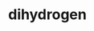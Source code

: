 ---
title: "dihydrogen"
layout: cache
categories: [package, develop]
meta: {"versions": ["0.2.1", "develop"], "compilers": ["gcc@=7.5.0", "oneapi@=2023.1.0", "oneapi@=2023.2.0"], "oss": ["ubuntu18.04", "ubuntu20.04"], "platforms": ["linux"], "targets": ["x86_64", "x86_64_v3"], "stacks": ["e4s-oneapi", "radiuss", "root"], "num_specs": 88, "num_specs_by_stack": {"root": 88, "radiuss": 4, "e4s-oneapi": 15}}
spec_details: [{"hash": "zui23nblkvaa7dwahqabf6kx62mr72ue", "compiler": "gcc@=7.5.0", "versions": ["0.2.1"], "os": "ubuntu18.04", "platform": "linux", "target": "x86_64", "variants": ["+al", "blas=openblas", "build_type=RelWithDebInfo", "~cuda", "~developer", "~distconv", "~half", "~int64_blas", "~ipo", "~nvshmem", "+openmp", "+openmp_blas", "~rocm", "+shared"], "stacks": ["root"], "size": "-", "tarball": "https://binaries.spack.io/develop/build_cache/linux-ubuntu18.04-x86_64/gcc-7.5.0/dihydrogen-0.2.1/linux-ubuntu18.04-x86_64-gcc-7.5.0-dihydrogen-0.2.1-zui23nblkvaa7dwahqabf6kx62mr72ue.spack"}, {"hash": "4f2c7moo26n7okgqnrx34jrreu7a6vih", "compiler": "gcc@=7.5.0", "versions": ["0.2.1"], "os": "ubuntu18.04", "platform": "linux", "target": "x86_64", "variants": ["+al", "blas=openblas", "build_type=RelWithDebInfo", "~cuda", "~developer", "~distconv", "~half", "~int64_blas", "~ipo", "~nvshmem", "+openmp", "+openmp_blas", "~rocm", "+shared"], "stacks": ["root"], "size": "-", "tarball": "https://binaries.spack.io/develop/build_cache/linux-ubuntu18.04-x86_64/gcc-7.5.0/dihydrogen-0.2.1/linux-ubuntu18.04-x86_64-gcc-7.5.0-dihydrogen-0.2.1-4f2c7moo26n7okgqnrx34jrreu7a6vih.spack"}, {"hash": "4y4xvlc7nvl2v2juc2vfm75jlce5lllb", "compiler": "gcc@=7.5.0", "versions": ["0.2.1"], "os": "ubuntu18.04", "platform": "linux", "target": "x86_64", "variants": ["+al", "blas=openblas", "build_type=RelWithDebInfo", "~cuda", "~developer", "~distconv", "~half", "~int64_blas", "~ipo", "~nvshmem", "+openmp", "+openmp_blas", "~rocm", "+shared"], "stacks": ["root"], "size": "-", "tarball": "https://binaries.spack.io/develop/build_cache/linux-ubuntu18.04-x86_64/gcc-7.5.0/dihydrogen-0.2.1/linux-ubuntu18.04-x86_64-gcc-7.5.0-dihydrogen-0.2.1-4y4xvlc7nvl2v2juc2vfm75jlce5lllb.spack"}, {"hash": "2rkdj2hzum66lrkyf7r3tcxihkaei3r6", "compiler": "gcc@=7.5.0", "versions": ["0.2.1"], "os": "ubuntu18.04", "platform": "linux", "target": "x86_64", "variants": ["+al", "blas=openblas", "build_type=RelWithDebInfo", "~cuda", "~developer", "~distconv", "~half", "~int64_blas", "~ipo", "~nvshmem", "+openmp", "+openmp_blas", "~rocm", "+shared"], "stacks": ["root"], "size": "-", "tarball": "https://binaries.spack.io/develop/build_cache/linux-ubuntu18.04-x86_64/gcc-7.5.0/dihydrogen-0.2.1/linux-ubuntu18.04-x86_64-gcc-7.5.0-dihydrogen-0.2.1-2rkdj2hzum66lrkyf7r3tcxihkaei3r6.spack"}, {"hash": "4pg3w27cgvcdbapivvb47nlixw77jyl6", "compiler": "gcc@=7.5.0", "versions": ["0.2.1"], "os": "ubuntu18.04", "platform": "linux", "target": "x86_64", "variants": ["+al", "blas=openblas", "build_system=cmake", "build_type=RelWithDebInfo", "~cuda", "~developer", "~distconv", "~half", "~int64_blas", "~ipo", "~nvshmem", "+openmp", "+openmp_blas", "~rocm", "+shared"], "stacks": ["root"], "size": "-", "tarball": "https://binaries.spack.io/develop/build_cache/linux-ubuntu18.04-x86_64/gcc-7.5.0/dihydrogen-0.2.1/linux-ubuntu18.04-x86_64-gcc-7.5.0-dihydrogen-0.2.1-4pg3w27cgvcdbapivvb47nlixw77jyl6.spack"}, {"hash": "e74d66vb2ud5m333venrba3mkqcelqdu", "compiler": "gcc@=7.5.0", "versions": ["0.2.1"], "os": "ubuntu18.04", "platform": "linux", "target": "x86_64", "variants": ["+al", "blas=openblas", "build_type=RelWithDebInfo", "~cuda", "~developer", "~distconv", "~half", "~int64_blas", "~ipo", "~nvshmem", "+openmp", "+openmp_blas", "~rocm", "+shared"], "stacks": ["root"], "size": "-", "tarball": "https://binaries.spack.io/develop/build_cache/linux-ubuntu18.04-x86_64/gcc-7.5.0/dihydrogen-0.2.1/linux-ubuntu18.04-x86_64-gcc-7.5.0-dihydrogen-0.2.1-e74d66vb2ud5m333venrba3mkqcelqdu.spack"}, {"hash": "72gruymunmtk3olk5j4wftb5bxifuq3u", "compiler": "gcc@=7.5.0", "versions": ["0.2.1"], "os": "ubuntu18.04", "platform": "linux", "target": "x86_64", "variants": ["+al", "blas=openblas", "build_system=cmake", "build_type=RelWithDebInfo", "~cuda", "~developer", "~distconv", "~half", "~int64_blas", "~ipo", "~nvshmem", "+openmp", "+openmp_blas", "~rocm", "+shared"], "stacks": ["root"], "size": "-", "tarball": "https://binaries.spack.io/develop/build_cache/linux-ubuntu18.04-x86_64/gcc-7.5.0/dihydrogen-0.2.1/linux-ubuntu18.04-x86_64-gcc-7.5.0-dihydrogen-0.2.1-72gruymunmtk3olk5j4wftb5bxifuq3u.spack"}, {"hash": "237lcecmadvi44qwh45cdju45jnfsgf4", "compiler": "gcc@=7.5.0", "versions": ["0.2.1"], "os": "ubuntu18.04", "platform": "linux", "target": "x86_64", "variants": ["+al", "blas=openblas", "build_type=RelWithDebInfo", "~cuda", "~developer", "~distconv", "~half", "~int64_blas", "~ipo", "~nvshmem", "+openmp", "+openmp_blas", "~rocm", "+shared"], "stacks": ["root"], "size": "-", "tarball": "https://binaries.spack.io/develop/build_cache/linux-ubuntu18.04-x86_64/gcc-7.5.0/dihydrogen-0.2.1/linux-ubuntu18.04-x86_64-gcc-7.5.0-dihydrogen-0.2.1-237lcecmadvi44qwh45cdju45jnfsgf4.spack"}, {"hash": "6bbvyk6g5yxlej5xrog4f5bzoyvfsofw", "compiler": "gcc@=7.5.0", "versions": ["0.2.1"], "os": "ubuntu18.04", "platform": "linux", "target": "x86_64", "variants": ["+al", "blas=openblas", "build_type=RelWithDebInfo", "~cuda", "~developer", "~distconv", "~half", "~int64_blas", "~ipo", "~nvshmem", "+openmp", "+openmp_blas", "~rocm", "+shared"], "stacks": ["root"], "size": "-", "tarball": "https://binaries.spack.io/develop/build_cache/linux-ubuntu18.04-x86_64/gcc-7.5.0/dihydrogen-0.2.1/linux-ubuntu18.04-x86_64-gcc-7.5.0-dihydrogen-0.2.1-6bbvyk6g5yxlej5xrog4f5bzoyvfsofw.spack"}, {"hash": "4jl3idsdcvqrudqputzxdwh5ujpg7vpe", "compiler": "gcc@=7.5.0", "versions": ["0.2.1"], "os": "ubuntu18.04", "platform": "linux", "target": "x86_64", "variants": ["+al", "blas=openblas", "build_type=RelWithDebInfo", "~cuda", "~developer", "~distconv", "~half", "~int64_blas", "~ipo", "~nvshmem", "+openmp", "+openmp_blas", "~rocm", "+shared"], "stacks": ["root"], "size": "-", "tarball": "https://binaries.spack.io/develop/build_cache/linux-ubuntu18.04-x86_64/gcc-7.5.0/dihydrogen-0.2.1/linux-ubuntu18.04-x86_64-gcc-7.5.0-dihydrogen-0.2.1-4jl3idsdcvqrudqputzxdwh5ujpg7vpe.spack"}, {"hash": "3poowl2mdteznmn7nmtn5gcsxyb2hibk", "compiler": "gcc@=7.5.0", "versions": ["0.2.1"], "os": "ubuntu18.04", "platform": "linux", "target": "x86_64", "variants": ["+al", "blas=openblas", "build_type=RelWithDebInfo", "~cuda", "~developer", "~distconv", "~half", "~int64_blas", "~ipo", "~nvshmem", "+openmp", "+openmp_blas", "~rocm", "+shared"], "stacks": ["root"], "size": "-", "tarball": "https://binaries.spack.io/develop/build_cache/linux-ubuntu18.04-x86_64/gcc-7.5.0/dihydrogen-0.2.1/linux-ubuntu18.04-x86_64-gcc-7.5.0-dihydrogen-0.2.1-3poowl2mdteznmn7nmtn5gcsxyb2hibk.spack"}, {"hash": "26wggx4ttn4qlhkgfxod7phz75jpqkmw", "compiler": "gcc@=7.5.0", "versions": ["0.2.1"], "os": "ubuntu18.04", "platform": "linux", "target": "x86_64", "variants": ["+al", "blas=openblas", "build_type=RelWithDebInfo", "~cuda", "~developer", "~distconv", "~half", "~int64_blas", "~ipo", "~nvshmem", "+openmp", "+openmp_blas", "~rocm", "+shared"], "stacks": ["root"], "size": "-", "tarball": "https://binaries.spack.io/develop/build_cache/linux-ubuntu18.04-x86_64/gcc-7.5.0/dihydrogen-0.2.1/linux-ubuntu18.04-x86_64-gcc-7.5.0-dihydrogen-0.2.1-26wggx4ttn4qlhkgfxod7phz75jpqkmw.spack"}, {"hash": "e3tmqcmzitn2vzipfzgl2gu565grebsh", "compiler": "gcc@=7.5.0", "versions": ["0.2.1"], "os": "ubuntu18.04", "platform": "linux", "target": "x86_64", "variants": ["+al", "blas=openblas", "build_type=RelWithDebInfo", "~cuda", "~developer", "~distconv", "~half", "~int64_blas", "~ipo", "~nvshmem", "+openmp", "+openmp_blas", "~rocm", "+shared"], "stacks": ["root"], "size": "-", "tarball": "https://binaries.spack.io/develop/build_cache/linux-ubuntu18.04-x86_64/gcc-7.5.0/dihydrogen-0.2.1/linux-ubuntu18.04-x86_64-gcc-7.5.0-dihydrogen-0.2.1-e3tmqcmzitn2vzipfzgl2gu565grebsh.spack"}, {"hash": "dsbjfmvzolxrwmxa6gikp6ei65girmfo", "compiler": "gcc@=7.5.0", "versions": ["0.2.1"], "os": "ubuntu18.04", "platform": "linux", "target": "x86_64", "variants": ["+al", "blas=openblas", "build_type=RelWithDebInfo", "~cuda", "~developer", "~distconv", "~half", "~int64_blas", "~ipo", "~nvshmem", "+openmp", "+openmp_blas", "~rocm", "+shared"], "stacks": ["root"], "size": "-", "tarball": "https://binaries.spack.io/develop/build_cache/linux-ubuntu18.04-x86_64/gcc-7.5.0/dihydrogen-0.2.1/linux-ubuntu18.04-x86_64-gcc-7.5.0-dihydrogen-0.2.1-dsbjfmvzolxrwmxa6gikp6ei65girmfo.spack"}, {"hash": "732sql6pbsxhpv2iczbmghojtwiot657", "compiler": "gcc@=7.5.0", "versions": ["0.2.1"], "os": "ubuntu18.04", "platform": "linux", "target": "x86_64", "variants": ["+al", "blas=openblas", "build_type=RelWithDebInfo", "~cuda", "~developer", "~distconv", "~half", "~int64_blas", "~ipo", "~nvshmem", "+openmp", "+openmp_blas", "~rocm", "+shared"], "stacks": ["root"], "size": "-", "tarball": "https://binaries.spack.io/develop/build_cache/linux-ubuntu18.04-x86_64/gcc-7.5.0/dihydrogen-0.2.1/linux-ubuntu18.04-x86_64-gcc-7.5.0-dihydrogen-0.2.1-732sql6pbsxhpv2iczbmghojtwiot657.spack"}, {"hash": "yk73i6ajh6mdmahoo3rigowv2n3a5uru", "compiler": "gcc@=7.5.0", "versions": ["0.2.1"], "os": "ubuntu18.04", "platform": "linux", "target": "x86_64", "variants": ["+al", "blas=openblas", "build_type=RelWithDebInfo", "~cuda", "~developer", "~distconv", "~half", "~int64_blas", "~ipo", "~nvshmem", "+openmp", "+openmp_blas", "~rocm", "+shared"], "stacks": ["root"], "size": "-", "tarball": "https://binaries.spack.io/develop/build_cache/linux-ubuntu18.04-x86_64/gcc-7.5.0/dihydrogen-0.2.1/linux-ubuntu18.04-x86_64-gcc-7.5.0-dihydrogen-0.2.1-yk73i6ajh6mdmahoo3rigowv2n3a5uru.spack"}, {"hash": "7tmf3oxswo63uxujrrphlz7jcvf63v2i", "compiler": "gcc@=7.5.0", "versions": ["0.2.1"], "os": "ubuntu18.04", "platform": "linux", "target": "x86_64", "variants": ["+al", "blas=openblas", "build_system=cmake", "build_type=RelWithDebInfo", "~cuda", "~developer", "~distconv", "~half", "~int64_blas", "~ipo", "~nvshmem", "+openmp", "+openmp_blas", "~rocm", "+shared"], "stacks": ["root"], "size": "-", "tarball": "https://binaries.spack.io/develop/build_cache/linux-ubuntu18.04-x86_64/gcc-7.5.0/dihydrogen-0.2.1/linux-ubuntu18.04-x86_64-gcc-7.5.0-dihydrogen-0.2.1-7tmf3oxswo63uxujrrphlz7jcvf63v2i.spack"}, {"hash": "7jn47aoevtnpau22c2aevhmqrer7v3h5", "compiler": "gcc@=7.5.0", "versions": ["0.2.1"], "os": "ubuntu18.04", "platform": "linux", "target": "x86_64", "variants": ["+al", "blas=openblas", "build_type=RelWithDebInfo", "~cuda", "~developer", "~distconv", "~half", "~int64_blas", "~ipo", "~nvshmem", "+openmp", "+openmp_blas", "~rocm", "+shared"], "stacks": ["root"], "size": "-", "tarball": "https://binaries.spack.io/develop/build_cache/linux-ubuntu18.04-x86_64/gcc-7.5.0/dihydrogen-0.2.1/linux-ubuntu18.04-x86_64-gcc-7.5.0-dihydrogen-0.2.1-7jn47aoevtnpau22c2aevhmqrer7v3h5.spack"}, {"hash": "ms4fmk6jgxq5w7gw2hc6l6iykhceerss", "compiler": "gcc@=7.5.0", "versions": ["0.2.1"], "os": "ubuntu18.04", "platform": "linux", "target": "x86_64", "variants": ["+al", "blas=openblas", "build_type=RelWithDebInfo", "~cuda", "~developer", "~distconv", "~half", "~int64_blas", "~ipo", "~nvshmem", "+openmp", "+openmp_blas", "~rocm", "+shared"], "stacks": ["root"], "size": "-", "tarball": "https://binaries.spack.io/develop/build_cache/linux-ubuntu18.04-x86_64/gcc-7.5.0/dihydrogen-0.2.1/linux-ubuntu18.04-x86_64-gcc-7.5.0-dihydrogen-0.2.1-ms4fmk6jgxq5w7gw2hc6l6iykhceerss.spack"}, {"hash": "gzmgbprcbz7mjixosibavkv3suwk5sn5", "compiler": "gcc@=7.5.0", "versions": ["0.2.1"], "os": "ubuntu18.04", "platform": "linux", "target": "x86_64", "variants": ["+al", "blas=openblas", "build_type=RelWithDebInfo", "~cuda", "~developer", "~distconv", "~half", "~int64_blas", "~ipo", "~nvshmem", "+openmp", "+openmp_blas", "~rocm", "+shared"], "stacks": ["root"], "size": "-", "tarball": "https://binaries.spack.io/develop/build_cache/linux-ubuntu18.04-x86_64/gcc-7.5.0/dihydrogen-0.2.1/linux-ubuntu18.04-x86_64-gcc-7.5.0-dihydrogen-0.2.1-gzmgbprcbz7mjixosibavkv3suwk5sn5.spack"}, {"hash": "euwphsu5i464fqsvpmmt3p7e5esoojaf", "compiler": "gcc@=7.5.0", "versions": ["0.2.1"], "os": "ubuntu18.04", "platform": "linux", "target": "x86_64", "variants": ["+al", "blas=openblas", "build_type=RelWithDebInfo", "~cuda", "~developer", "~distconv", "~half", "~int64_blas", "~ipo", "~nvshmem", "+openmp", "+openmp_blas", "~rocm", "+shared"], "stacks": ["root"], "size": "-", "tarball": "https://binaries.spack.io/develop/build_cache/linux-ubuntu18.04-x86_64/gcc-7.5.0/dihydrogen-0.2.1/linux-ubuntu18.04-x86_64-gcc-7.5.0-dihydrogen-0.2.1-euwphsu5i464fqsvpmmt3p7e5esoojaf.spack"}, {"hash": "ormzz3fgsroxjuzjxa7j26ekrcueinnm", "compiler": "gcc@=7.5.0", "versions": ["0.2.1"], "os": "ubuntu18.04", "platform": "linux", "target": "x86_64", "variants": ["+al", "blas=openblas", "build_system=cmake", "build_type=RelWithDebInfo", "~cuda", "~developer", "~distconv", "~half", "~int64_blas", "~ipo", "~nvshmem", "+openmp", "+openmp_blas", "~rocm", "+shared"], "stacks": ["root"], "size": "-", "tarball": "https://binaries.spack.io/develop/build_cache/linux-ubuntu18.04-x86_64/gcc-7.5.0/dihydrogen-0.2.1/linux-ubuntu18.04-x86_64-gcc-7.5.0-dihydrogen-0.2.1-ormzz3fgsroxjuzjxa7j26ekrcueinnm.spack"}, {"hash": "7lhwmsr2ukobcirvsc2anz26if3bfpo3", "compiler": "gcc@=7.5.0", "versions": ["0.2.1"], "os": "ubuntu18.04", "platform": "linux", "target": "x86_64", "variants": ["+al", "blas=openblas", "build_type=RelWithDebInfo", "~cuda", "~developer", "~distconv", "~half", "~int64_blas", "~ipo", "~nvshmem", "+openmp", "+openmp_blas", "~rocm", "+shared"], "stacks": ["root"], "size": "-", "tarball": "https://binaries.spack.io/develop/build_cache/linux-ubuntu18.04-x86_64/gcc-7.5.0/dihydrogen-0.2.1/linux-ubuntu18.04-x86_64-gcc-7.5.0-dihydrogen-0.2.1-7lhwmsr2ukobcirvsc2anz26if3bfpo3.spack"}, {"hash": "qhtqyjw7ozjlmtugc6awzlfse5fyyryd", "compiler": "gcc@=7.5.0", "versions": ["0.2.1"], "os": "ubuntu18.04", "platform": "linux", "target": "x86_64", "variants": ["+al", "blas=openblas", "build_type=RelWithDebInfo", "~cuda", "~developer", "~distconv", "~half", "~int64_blas", "~ipo", "~nvshmem", "+openmp", "+openmp_blas", "~rocm", "+shared"], "stacks": ["root"], "size": "-", "tarball": "https://binaries.spack.io/develop/build_cache/linux-ubuntu18.04-x86_64/gcc-7.5.0/dihydrogen-0.2.1/linux-ubuntu18.04-x86_64-gcc-7.5.0-dihydrogen-0.2.1-qhtqyjw7ozjlmtugc6awzlfse5fyyryd.spack"}, {"hash": "evygvquonphmgr666r65jdwzaxqocazj", "compiler": "gcc@=7.5.0", "versions": ["0.2.1"], "os": "ubuntu18.04", "platform": "linux", "target": "x86_64", "variants": ["+al", "blas=openblas", "build_type=RelWithDebInfo", "~cuda", "~developer", "~distconv", "~half", "~int64_blas", "~ipo", "~nvshmem", "+openmp", "+openmp_blas", "~rocm", "+shared"], "stacks": ["root"], "size": "-", "tarball": "https://binaries.spack.io/develop/build_cache/linux-ubuntu18.04-x86_64/gcc-7.5.0/dihydrogen-0.2.1/linux-ubuntu18.04-x86_64-gcc-7.5.0-dihydrogen-0.2.1-evygvquonphmgr666r65jdwzaxqocazj.spack"}, {"hash": "opmvnqbqgofpwg2pk27egecxes2imhpm", "compiler": "gcc@=7.5.0", "versions": ["0.2.1"], "os": "ubuntu18.04", "platform": "linux", "target": "x86_64", "variants": ["+al", "blas=openblas", "build_type=RelWithDebInfo", "~cuda", "~developer", "~distconv", "~half", "~int64_blas", "~ipo", "~nvshmem", "+openmp", "+openmp_blas", "~rocm", "+shared"], "stacks": ["root"], "size": "-", "tarball": "https://binaries.spack.io/develop/build_cache/linux-ubuntu18.04-x86_64/gcc-7.5.0/dihydrogen-0.2.1/linux-ubuntu18.04-x86_64-gcc-7.5.0-dihydrogen-0.2.1-opmvnqbqgofpwg2pk27egecxes2imhpm.spack"}, {"hash": "htczcaznltmmbw6pg22sietju4q5zvl7", "compiler": "gcc@=7.5.0", "versions": ["0.2.1"], "os": "ubuntu18.04", "platform": "linux", "target": "x86_64", "variants": ["+al", "blas=openblas", "build_type=RelWithDebInfo", "~cuda", "~developer", "~distconv", "~half", "~int64_blas", "~ipo", "~nvshmem", "+openmp", "+openmp_blas", "~rocm", "+shared"], "stacks": ["root"], "size": "-", "tarball": "https://binaries.spack.io/develop/build_cache/linux-ubuntu18.04-x86_64/gcc-7.5.0/dihydrogen-0.2.1/linux-ubuntu18.04-x86_64-gcc-7.5.0-dihydrogen-0.2.1-htczcaznltmmbw6pg22sietju4q5zvl7.spack"}, {"hash": "thnweydf62bhwpb2ugxqwhpbualq4nk6", "compiler": "gcc@=7.5.0", "versions": ["0.2.1"], "os": "ubuntu18.04", "platform": "linux", "target": "x86_64", "variants": ["+al", "blas=openblas", "build_type=RelWithDebInfo", "~cuda", "~developer", "~distconv", "~half", "~int64_blas", "~ipo", "~nvshmem", "+openmp", "+openmp_blas", "~rocm", "+shared"], "stacks": ["root"], "size": "-", "tarball": "https://binaries.spack.io/develop/build_cache/linux-ubuntu18.04-x86_64/gcc-7.5.0/dihydrogen-0.2.1/linux-ubuntu18.04-x86_64-gcc-7.5.0-dihydrogen-0.2.1-thnweydf62bhwpb2ugxqwhpbualq4nk6.spack"}, {"hash": "fovyuwagxsx4whrhddivev36auenltbf", "compiler": "gcc@=7.5.0", "versions": ["0.2.1"], "os": "ubuntu18.04", "platform": "linux", "target": "x86_64", "variants": ["+al", "blas=openblas", "build_type=RelWithDebInfo", "~cuda", "~developer", "~distconv", "~half", "~int64_blas", "~ipo", "~nvshmem", "+openmp", "+openmp_blas", "~rocm", "+shared"], "stacks": ["root"], "size": "-", "tarball": "https://binaries.spack.io/develop/build_cache/linux-ubuntu18.04-x86_64/gcc-7.5.0/dihydrogen-0.2.1/linux-ubuntu18.04-x86_64-gcc-7.5.0-dihydrogen-0.2.1-fovyuwagxsx4whrhddivev36auenltbf.spack"}, {"hash": "pqf2jq3iq3zji5xkxy5zub7xd2rguwdy", "compiler": "gcc@=7.5.0", "versions": ["0.2.1"], "os": "ubuntu18.04", "platform": "linux", "target": "x86_64", "variants": ["+al", "blas=openblas", "build_type=RelWithDebInfo", "~cuda", "~developer", "~distconv", "~half", "~int64_blas", "~ipo", "~nvshmem", "+openmp", "+openmp_blas", "~rocm", "+shared"], "stacks": ["root"], "size": "-", "tarball": "https://binaries.spack.io/develop/build_cache/linux-ubuntu18.04-x86_64/gcc-7.5.0/dihydrogen-0.2.1/linux-ubuntu18.04-x86_64-gcc-7.5.0-dihydrogen-0.2.1-pqf2jq3iq3zji5xkxy5zub7xd2rguwdy.spack"}, {"hash": "gzszdgszge5ouydo3bq5psgchnaagaua", "compiler": "gcc@=7.5.0", "versions": ["0.2.1"], "os": "ubuntu18.04", "platform": "linux", "target": "x86_64", "variants": ["+al", "blas=openblas", "build_type=RelWithDebInfo", "~cuda", "~developer", "~distconv", "~half", "~int64_blas", "~ipo", "~nvshmem", "+openmp", "+openmp_blas", "~rocm", "+shared"], "stacks": ["root"], "size": "-", "tarball": "https://binaries.spack.io/develop/build_cache/linux-ubuntu18.04-x86_64/gcc-7.5.0/dihydrogen-0.2.1/linux-ubuntu18.04-x86_64-gcc-7.5.0-dihydrogen-0.2.1-gzszdgszge5ouydo3bq5psgchnaagaua.spack"}, {"hash": "nurqqtrxyimxfqe63uvvfvjb4dcxcirr", "compiler": "gcc@=7.5.0", "versions": ["0.2.1"], "os": "ubuntu18.04", "platform": "linux", "target": "x86_64", "variants": ["+al", "blas=openblas", "build_type=RelWithDebInfo", "~cuda", "~developer", "~distconv", "~half", "~int64_blas", "~ipo", "~nvshmem", "+openmp", "+openmp_blas", "~rocm", "+shared"], "stacks": ["root"], "size": "-", "tarball": "https://binaries.spack.io/develop/build_cache/linux-ubuntu18.04-x86_64/gcc-7.5.0/dihydrogen-0.2.1/linux-ubuntu18.04-x86_64-gcc-7.5.0-dihydrogen-0.2.1-nurqqtrxyimxfqe63uvvfvjb4dcxcirr.spack"}, {"hash": "htzxw6i6a72cndhfdnyevylbaztyvkkt", "compiler": "gcc@=7.5.0", "versions": ["0.2.1"], "os": "ubuntu18.04", "platform": "linux", "target": "x86_64", "variants": ["+al", "blas=openblas", "build_type=RelWithDebInfo", "~cuda", "~developer", "~distconv", "~half", "~int64_blas", "~ipo", "~nvshmem", "+openmp", "+openmp_blas", "~rocm", "+shared"], "stacks": ["root"], "size": "-", "tarball": "https://binaries.spack.io/develop/build_cache/linux-ubuntu18.04-x86_64/gcc-7.5.0/dihydrogen-0.2.1/linux-ubuntu18.04-x86_64-gcc-7.5.0-dihydrogen-0.2.1-htzxw6i6a72cndhfdnyevylbaztyvkkt.spack"}, {"hash": "x3x2ubbqzy5sn7kwagjq7uxe35pwpbcu", "compiler": "gcc@=7.5.0", "versions": ["0.2.1"], "os": "ubuntu18.04", "platform": "linux", "target": "x86_64", "variants": ["+al", "blas=openblas", "build_type=RelWithDebInfo", "~cuda", "~developer", "~distconv", "~half", "~int64_blas", "~ipo", "~nvshmem", "+openmp", "+openmp_blas", "~rocm", "+shared"], "stacks": ["root"], "size": "-", "tarball": "https://binaries.spack.io/develop/build_cache/linux-ubuntu18.04-x86_64/gcc-7.5.0/dihydrogen-0.2.1/linux-ubuntu18.04-x86_64-gcc-7.5.0-dihydrogen-0.2.1-x3x2ubbqzy5sn7kwagjq7uxe35pwpbcu.spack"}, {"hash": "ja3zs7cvtfl7dbgswgj6dr2tluoamm7i", "compiler": "gcc@=7.5.0", "versions": ["0.2.1"], "os": "ubuntu18.04", "platform": "linux", "target": "x86_64", "variants": ["+al", "blas=openblas", "build_type=RelWithDebInfo", "~cuda", "~developer", "~distconv", "~half", "~int64_blas", "~ipo", "~nvshmem", "+openmp", "+openmp_blas", "~rocm", "+shared"], "stacks": ["root"], "size": "-", "tarball": "https://binaries.spack.io/develop/build_cache/linux-ubuntu18.04-x86_64/gcc-7.5.0/dihydrogen-0.2.1/linux-ubuntu18.04-x86_64-gcc-7.5.0-dihydrogen-0.2.1-ja3zs7cvtfl7dbgswgj6dr2tluoamm7i.spack"}, {"hash": "nwqq2t25qkeffr6s4xmgpnmqp5rpoe23", "compiler": "gcc@=7.5.0", "versions": ["0.2.1"], "os": "ubuntu18.04", "platform": "linux", "target": "x86_64", "variants": ["+al", "blas=openblas", "build_type=RelWithDebInfo", "~cuda", "~developer", "~distconv", "~half", "~int64_blas", "~ipo", "~nvshmem", "+openmp", "+openmp_blas", "~rocm", "+shared"], "stacks": ["root"], "size": "-", "tarball": "https://binaries.spack.io/develop/build_cache/linux-ubuntu18.04-x86_64/gcc-7.5.0/dihydrogen-0.2.1/linux-ubuntu18.04-x86_64-gcc-7.5.0-dihydrogen-0.2.1-nwqq2t25qkeffr6s4xmgpnmqp5rpoe23.spack"}, {"hash": "fpl5f5eatvsdjsaaoh757p3qvnnapvk7", "compiler": "gcc@=7.5.0", "versions": ["0.2.1"], "os": "ubuntu18.04", "platform": "linux", "target": "x86_64", "variants": ["+al", "blas=openblas", "build_type=RelWithDebInfo", "~cuda", "~developer", "~distconv", "~half", "~int64_blas", "~ipo", "~nvshmem", "+openmp", "+openmp_blas", "~rocm", "+shared"], "stacks": ["root"], "size": "-", "tarball": "https://binaries.spack.io/develop/build_cache/linux-ubuntu18.04-x86_64/gcc-7.5.0/dihydrogen-0.2.1/linux-ubuntu18.04-x86_64-gcc-7.5.0-dihydrogen-0.2.1-fpl5f5eatvsdjsaaoh757p3qvnnapvk7.spack"}, {"hash": "hp55vchwzq3ohf2tbta5iojfvoqaf4pm", "compiler": "gcc@=7.5.0", "versions": ["0.2.1"], "os": "ubuntu18.04", "platform": "linux", "target": "x86_64", "variants": ["+al", "blas=openblas", "build_type=RelWithDebInfo", "~cuda", "~developer", "~distconv", "~half", "~int64_blas", "~ipo", "~nvshmem", "+openmp", "+openmp_blas", "~rocm", "+shared"], "stacks": ["root"], "size": "-", "tarball": "https://binaries.spack.io/develop/build_cache/linux-ubuntu18.04-x86_64/gcc-7.5.0/dihydrogen-0.2.1/linux-ubuntu18.04-x86_64-gcc-7.5.0-dihydrogen-0.2.1-hp55vchwzq3ohf2tbta5iojfvoqaf4pm.spack"}, {"hash": "y25nmwczws766dzcvaibymqzmdfrgxrc", "compiler": "gcc@=7.5.0", "versions": ["0.2.1"], "os": "ubuntu18.04", "platform": "linux", "target": "x86_64", "variants": ["+al", "blas=openblas", "build_type=RelWithDebInfo", "~cuda", "~developer", "~distconv", "~half", "~int64_blas", "~ipo", "~nvshmem", "+openmp", "+openmp_blas", "~rocm", "+shared"], "stacks": ["root"], "size": "-", "tarball": "https://binaries.spack.io/develop/build_cache/linux-ubuntu18.04-x86_64/gcc-7.5.0/dihydrogen-0.2.1/linux-ubuntu18.04-x86_64-gcc-7.5.0-dihydrogen-0.2.1-y25nmwczws766dzcvaibymqzmdfrgxrc.spack"}, {"hash": "jntr53km4byhkirep3v7q2bhyrlullqi", "compiler": "gcc@=7.5.0", "versions": ["0.2.1"], "os": "ubuntu18.04", "platform": "linux", "target": "x86_64", "variants": ["+al", "blas=openblas", "build_system=cmake", "build_type=RelWithDebInfo", "~cuda", "~developer", "~distconv", "~half", "~int64_blas", "~ipo", "~nvshmem", "+openmp", "+openmp_blas", "~rocm", "+shared"], "stacks": ["root"], "size": "-", "tarball": "https://binaries.spack.io/develop/build_cache/linux-ubuntu18.04-x86_64/gcc-7.5.0/dihydrogen-0.2.1/linux-ubuntu18.04-x86_64-gcc-7.5.0-dihydrogen-0.2.1-jntr53km4byhkirep3v7q2bhyrlullqi.spack"}, {"hash": "ton73akxobibkavdpogfu44yxqem3pp4", "compiler": "gcc@=7.5.0", "versions": ["0.2.1"], "os": "ubuntu18.04", "platform": "linux", "target": "x86_64", "variants": ["+al", "blas=openblas", "build_type=RelWithDebInfo", "~cuda", "~developer", "~distconv", "~half", "~int64_blas", "~ipo", "~nvshmem", "+openmp", "+openmp_blas", "~rocm", "+shared"], "stacks": ["root"], "size": "-", "tarball": "https://binaries.spack.io/develop/build_cache/linux-ubuntu18.04-x86_64/gcc-7.5.0/dihydrogen-0.2.1/linux-ubuntu18.04-x86_64-gcc-7.5.0-dihydrogen-0.2.1-ton73akxobibkavdpogfu44yxqem3pp4.spack"}, {"hash": "kiphrs442nrqp3qrmrwrykbxsqovfu3x", "compiler": "gcc@=7.5.0", "versions": ["0.2.1"], "os": "ubuntu18.04", "platform": "linux", "target": "x86_64", "variants": ["+al", "blas=openblas", "build_type=RelWithDebInfo", "~cuda", "~developer", "~distconv", "~half", "~int64_blas", "~ipo", "~nvshmem", "+openmp", "+openmp_blas", "~rocm", "+shared"], "stacks": ["root"], "size": "-", "tarball": "https://binaries.spack.io/develop/build_cache/linux-ubuntu18.04-x86_64/gcc-7.5.0/dihydrogen-0.2.1/linux-ubuntu18.04-x86_64-gcc-7.5.0-dihydrogen-0.2.1-kiphrs442nrqp3qrmrwrykbxsqovfu3x.spack"}, {"hash": "qivi4fhv53apfj4m766ixgaq5c4itwle", "compiler": "gcc@=7.5.0", "versions": ["0.2.1"], "os": "ubuntu18.04", "platform": "linux", "target": "x86_64", "variants": ["+al", "blas=openblas", "build_system=cmake", "build_type=RelWithDebInfo", "~cuda", "~developer", "~distconv", "~half", "~int64_blas", "~ipo", "~nvshmem", "+openmp", "+openmp_blas", "~rocm", "+shared"], "stacks": ["root"], "size": "-", "tarball": "https://binaries.spack.io/develop/build_cache/linux-ubuntu18.04-x86_64/gcc-7.5.0/dihydrogen-0.2.1/linux-ubuntu18.04-x86_64-gcc-7.5.0-dihydrogen-0.2.1-qivi4fhv53apfj4m766ixgaq5c4itwle.spack"}, {"hash": "m6tgc32h2gl5eo66silna7gd6gxg5ajt", "compiler": "gcc@=7.5.0", "versions": ["0.2.1"], "os": "ubuntu18.04", "platform": "linux", "target": "x86_64", "variants": ["+al", "blas=openblas", "build_type=RelWithDebInfo", "~cuda", "~developer", "~distconv", "~half", "~int64_blas", "~ipo", "~nvshmem", "+openmp", "+openmp_blas", "~rocm", "+shared"], "stacks": ["root"], "size": "-", "tarball": "https://binaries.spack.io/develop/build_cache/linux-ubuntu18.04-x86_64/gcc-7.5.0/dihydrogen-0.2.1/linux-ubuntu18.04-x86_64-gcc-7.5.0-dihydrogen-0.2.1-m6tgc32h2gl5eo66silna7gd6gxg5ajt.spack"}, {"hash": "xr2i64n524q26dle4crbzp2jwmujldrf", "compiler": "gcc@=7.5.0", "versions": ["0.2.1"], "os": "ubuntu18.04", "platform": "linux", "target": "x86_64", "variants": ["+al", "blas=openblas", "build_type=RelWithDebInfo", "~cuda", "~developer", "~distconv", "~half", "~int64_blas", "~ipo", "~nvshmem", "+openmp", "+openmp_blas", "~rocm", "+shared"], "stacks": ["root"], "size": "-", "tarball": "https://binaries.spack.io/develop/build_cache/linux-ubuntu18.04-x86_64/gcc-7.5.0/dihydrogen-0.2.1/linux-ubuntu18.04-x86_64-gcc-7.5.0-dihydrogen-0.2.1-xr2i64n524q26dle4crbzp2jwmujldrf.spack"}, {"hash": "l2h4r3i7g6qzv2yoagtmim2snsrgd72k", "compiler": "gcc@=7.5.0", "versions": ["0.2.1"], "os": "ubuntu18.04", "platform": "linux", "target": "x86_64", "variants": ["+al", "blas=openblas", "build_type=RelWithDebInfo", "~cuda", "~developer", "~distconv", "~half", "~int64_blas", "~ipo", "~nvshmem", "+openmp", "+openmp_blas", "~rocm", "+shared"], "stacks": ["root"], "size": "-", "tarball": "https://binaries.spack.io/develop/build_cache/linux-ubuntu18.04-x86_64/gcc-7.5.0/dihydrogen-0.2.1/linux-ubuntu18.04-x86_64-gcc-7.5.0-dihydrogen-0.2.1-l2h4r3i7g6qzv2yoagtmim2snsrgd72k.spack"}, {"hash": "we4avpefn2xcueiwcnlaalwjhzwanutj", "compiler": "gcc@=7.5.0", "versions": ["0.2.1"], "os": "ubuntu18.04", "platform": "linux", "target": "x86_64", "variants": ["+al", "blas=openblas", "build_type=RelWithDebInfo", "~cuda", "~developer", "~distconv", "~half", "~int64_blas", "~ipo", "~nvshmem", "+openmp", "+openmp_blas", "~rocm", "+shared"], "stacks": ["root"], "size": "-", "tarball": "https://binaries.spack.io/develop/build_cache/linux-ubuntu18.04-x86_64/gcc-7.5.0/dihydrogen-0.2.1/linux-ubuntu18.04-x86_64-gcc-7.5.0-dihydrogen-0.2.1-we4avpefn2xcueiwcnlaalwjhzwanutj.spack"}, {"hash": "lwgejpzhj5q2ubches4nre7x52lu2ryv", "compiler": "gcc@=7.5.0", "versions": ["0.2.1"], "os": "ubuntu18.04", "platform": "linux", "target": "x86_64", "variants": ["+al", "blas=openblas", "build_type=RelWithDebInfo", "~cuda", "~developer", "~distconv", "~half", "~int64_blas", "~ipo", "~nvshmem", "+openmp", "+openmp_blas", "~rocm", "+shared"], "stacks": ["root"], "size": "-", "tarball": "https://binaries.spack.io/develop/build_cache/linux-ubuntu18.04-x86_64/gcc-7.5.0/dihydrogen-0.2.1/linux-ubuntu18.04-x86_64-gcc-7.5.0-dihydrogen-0.2.1-lwgejpzhj5q2ubches4nre7x52lu2ryv.spack"}, {"hash": "kdczu3esgtkoz23mr5fxobqwhgtzimkl", "compiler": "gcc@=7.5.0", "versions": ["develop"], "os": "ubuntu18.04", "platform": "linux", "target": "x86_64", "variants": ["+al", "blas=openblas", "build_system=cmake", "build_type=RelWithDebInfo", "~cuda", "~developer", "~distconv", "generator=ninja", "~half", "~int64_blas", "~ipo", "~nvshmem", "+openmp", "+openmp_blas", "~rocm", "+shared"], "stacks": ["root"], "size": "-", "tarball": "https://binaries.spack.io/develop/build_cache/linux-ubuntu18.04-x86_64/gcc-7.5.0/dihydrogen-develop/linux-ubuntu18.04-x86_64-gcc-7.5.0-dihydrogen-develop-kdczu3esgtkoz23mr5fxobqwhgtzimkl.spack"}, {"hash": "yloojz4g2dwbaevn6w5ibjy3r7zsld5t", "compiler": "gcc@=7.5.0", "versions": ["0.2.1"], "os": "ubuntu18.04", "platform": "linux", "target": "x86_64", "variants": ["+al", "blas=openblas", "build_system=cmake", "build_type=RelWithDebInfo", "~cuda", "~developer", "~distconv", "~half", "~int64_blas", "~ipo", "~nvshmem", "+openmp", "+openmp_blas", "~rocm", "+shared"], "stacks": ["root"], "size": "-", "tarball": "https://binaries.spack.io/develop/build_cache/linux-ubuntu18.04-x86_64/gcc-7.5.0/dihydrogen-0.2.1/linux-ubuntu18.04-x86_64-gcc-7.5.0-dihydrogen-0.2.1-yloojz4g2dwbaevn6w5ibjy3r7zsld5t.spack"}, {"hash": "wihmz3n3pyxclbp5klnkcnetblne7ytt", "compiler": "gcc@=7.5.0", "versions": ["0.2.1"], "os": "ubuntu18.04", "platform": "linux", "target": "x86_64", "variants": ["+al", "blas=openblas", "build_type=RelWithDebInfo", "~cuda", "~developer", "~distconv", "~half", "~int64_blas", "~ipo", "~nvshmem", "+openmp", "+openmp_blas", "~rocm", "+shared"], "stacks": ["root"], "size": "-", "tarball": "https://binaries.spack.io/develop/build_cache/linux-ubuntu18.04-x86_64/gcc-7.5.0/dihydrogen-0.2.1/linux-ubuntu18.04-x86_64-gcc-7.5.0-dihydrogen-0.2.1-wihmz3n3pyxclbp5klnkcnetblne7ytt.spack"}, {"hash": "sy4evc2mdafip4xuio44aq7yusxhiid7", "compiler": "gcc@=7.5.0", "versions": ["0.2.1"], "os": "ubuntu18.04", "platform": "linux", "target": "x86_64", "variants": ["+al", "blas=openblas", "build_type=RelWithDebInfo", "~cuda", "~developer", "~distconv", "~half", "~int64_blas", "~ipo", "~nvshmem", "+openmp", "+openmp_blas", "~rocm", "+shared"], "stacks": ["root"], "size": "-", "tarball": "https://binaries.spack.io/develop/build_cache/linux-ubuntu18.04-x86_64/gcc-7.5.0/dihydrogen-0.2.1/linux-ubuntu18.04-x86_64-gcc-7.5.0-dihydrogen-0.2.1-sy4evc2mdafip4xuio44aq7yusxhiid7.spack"}, {"hash": "zmgfxr54nlbmqgverlv3eahzhwabytho", "compiler": "gcc@=7.5.0", "versions": ["0.2.1"], "os": "ubuntu18.04", "platform": "linux", "target": "x86_64", "variants": ["+al", "blas=openblas", "build_type=RelWithDebInfo", "~cuda", "~developer", "~distconv", "~half", "~int64_blas", "~ipo", "~nvshmem", "+openmp", "+openmp_blas", "~rocm", "+shared"], "stacks": ["root"], "size": "-", "tarball": "https://binaries.spack.io/develop/build_cache/linux-ubuntu18.04-x86_64/gcc-7.5.0/dihydrogen-0.2.1/linux-ubuntu18.04-x86_64-gcc-7.5.0-dihydrogen-0.2.1-zmgfxr54nlbmqgverlv3eahzhwabytho.spack"}, {"hash": "k4phu6aarjvrouxns6652bvxngztln7p", "compiler": "gcc@=7.5.0", "versions": ["develop"], "os": "ubuntu18.04", "platform": "linux", "target": "x86_64_v3", "variants": ["+al", "blas=openblas", "build_system=cmake", "build_type=Release", "~cuda", "~developer", "~distconv", "generator=ninja", "~half", "~int64_blas", "~ipo", "~nvshmem", "+openmp", "+openmp_blas", "~rocm", "+shared"], "stacks": ["root"], "size": "-", "tarball": "https://binaries.spack.io/develop/build_cache/linux-ubuntu18.04-x86_64_v3/gcc-7.5.0/dihydrogen-develop/linux-ubuntu18.04-x86_64_v3-gcc-7.5.0-dihydrogen-develop-k4phu6aarjvrouxns6652bvxngztln7p.spack"}, {"hash": "cy3rgk55nc3ptsa2dlsgdw5q566dkk7u", "compiler": "gcc@=7.5.0", "versions": ["develop"], "os": "ubuntu18.04", "platform": "linux", "target": "x86_64_v3", "variants": ["+al", "blas=openblas", "build_system=cmake", "build_type=Release", "~cuda", "~developer", "~distconv", "generator=ninja", "~half", "~int64_blas", "~ipo", "~nvshmem", "+openmp", "+openmp_blas", "~rocm", "+shared"], "stacks": ["root", "radiuss"], "size": "-", "tarball": "https://binaries.spack.io/develop/build_cache/linux-ubuntu18.04-x86_64_v3/gcc-7.5.0/dihydrogen-develop/linux-ubuntu18.04-x86_64_v3-gcc-7.5.0-dihydrogen-develop-cy3rgk55nc3ptsa2dlsgdw5q566dkk7u.spack"}, {"hash": "jzbowgfwnx7cbb77nzadlksptsur645s", "compiler": "gcc@=7.5.0", "versions": ["develop"], "os": "ubuntu18.04", "platform": "linux", "target": "x86_64_v3", "variants": ["+al", "blas=openblas", "build_system=cmake", "build_type=RelWithDebInfo", "~cuda", "~developer", "~distconv", "generator=ninja", "~half", "~int64_blas", "~ipo", "~nvshmem", "+openmp", "+openmp_blas", "~rocm", "+shared"], "stacks": ["root"], "size": "-", "tarball": "https://binaries.spack.io/develop/build_cache/linux-ubuntu18.04-x86_64_v3/gcc-7.5.0/dihydrogen-develop/linux-ubuntu18.04-x86_64_v3-gcc-7.5.0-dihydrogen-develop-jzbowgfwnx7cbb77nzadlksptsur645s.spack"}, {"hash": "z7ltlux5w6ztoayufaon557xxwoqp6u6", "compiler": "gcc@=7.5.0", "versions": ["0.2.1"], "os": "ubuntu18.04", "platform": "linux", "target": "x86_64_v3", "variants": ["~al", "blas=openblas", "build_system=cmake", "build_type=Release", "~cuda", "~developer", "~distconv", "generator=ninja", "~half", "~int64_blas", "~ipo", "~nvshmem", "+openmp", "+openmp_blas", "~rocm", "+shared"], "stacks": ["root", "radiuss"], "size": "-", "tarball": "https://binaries.spack.io/develop/build_cache/linux-ubuntu18.04-x86_64_v3/gcc-7.5.0/dihydrogen-0.2.1/linux-ubuntu18.04-x86_64_v3-gcc-7.5.0-dihydrogen-0.2.1-z7ltlux5w6ztoayufaon557xxwoqp6u6.spack"}, {"hash": "wkudtrcgst32tqo6tkvlfit2acygcslo", "compiler": "gcc@=7.5.0", "versions": ["develop"], "os": "ubuntu18.04", "platform": "linux", "target": "x86_64_v3", "variants": ["+al", "blas=openblas", "build_system=cmake", "build_type=Release", "~cuda", "~developer", "~distconv", "generator=ninja", "~half", "~int64_blas", "~ipo", "~nvshmem", "+openmp", "+openmp_blas", "~rocm", "+shared"], "stacks": ["root"], "size": "-", "tarball": "https://binaries.spack.io/develop/build_cache/linux-ubuntu18.04-x86_64_v3/gcc-7.5.0/dihydrogen-develop/linux-ubuntu18.04-x86_64_v3-gcc-7.5.0-dihydrogen-develop-wkudtrcgst32tqo6tkvlfit2acygcslo.spack"}, {"hash": "isnivqtl4wwhebp4kfyjxnufxva6n2bn", "compiler": "gcc@=7.5.0", "versions": ["develop"], "os": "ubuntu18.04", "platform": "linux", "target": "x86_64_v3", "variants": ["+al", "blas=openblas", "build_system=cmake", "build_type=Release", "~cuda", "~developer", "~distconv", "generator=ninja", "~half", "~int64_blas", "~ipo", "~nvshmem", "+openmp", "+openmp_blas", "~rocm", "+shared"], "stacks": ["root"], "size": "-", "tarball": "https://binaries.spack.io/develop/build_cache/linux-ubuntu18.04-x86_64_v3/gcc-7.5.0/dihydrogen-develop/linux-ubuntu18.04-x86_64_v3-gcc-7.5.0-dihydrogen-develop-isnivqtl4wwhebp4kfyjxnufxva6n2bn.spack"}, {"hash": "rxv6xfuh3bwffq5ifpxy6yxknp5cwb35", "compiler": "gcc@=7.5.0", "versions": ["develop"], "os": "ubuntu18.04", "platform": "linux", "target": "x86_64_v3", "variants": ["+al", "blas=openblas", "build_system=cmake", "build_type=RelWithDebInfo", "~cuda", "~developer", "~distconv", "generator=ninja", "~half", "~int64_blas", "~ipo", "~nvshmem", "+openmp", "+openmp_blas", "~rocm", "+shared"], "stacks": ["root"], "size": "-", "tarball": "https://binaries.spack.io/develop/build_cache/linux-ubuntu18.04-x86_64_v3/gcc-7.5.0/dihydrogen-develop/linux-ubuntu18.04-x86_64_v3-gcc-7.5.0-dihydrogen-develop-rxv6xfuh3bwffq5ifpxy6yxknp5cwb35.spack"}, {"hash": "7udwtuja473v7vedd5xpjvd5cepygx5d", "compiler": "gcc@=7.5.0", "versions": ["develop"], "os": "ubuntu18.04", "platform": "linux", "target": "x86_64_v3", "variants": ["+al", "blas=openblas", "build_system=cmake", "build_type=Release", "~cuda", "~developer", "~distconv", "generator=ninja", "~half", "~int64_blas", "~ipo", "~nvshmem", "+openmp", "+openmp_blas", "~rocm", "+shared"], "stacks": ["root"], "size": "-", "tarball": "https://binaries.spack.io/develop/build_cache/linux-ubuntu18.04-x86_64_v3/gcc-7.5.0/dihydrogen-develop/linux-ubuntu18.04-x86_64_v3-gcc-7.5.0-dihydrogen-develop-7udwtuja473v7vedd5xpjvd5cepygx5d.spack"}, {"hash": "if33qovtkpt53dw5swgzbh744z22h2oi", "compiler": "gcc@=7.5.0", "versions": ["develop"], "os": "ubuntu18.04", "platform": "linux", "target": "x86_64_v3", "variants": ["+al", "blas=openblas", "build_system=cmake", "build_type=Release", "~cuda", "~developer", "~distconv", "generator=ninja", "~half", "~int64_blas", "~ipo", "~nvshmem", "+openmp", "+openmp_blas", "~rocm", "+shared"], "stacks": ["root"], "size": "-", "tarball": "https://binaries.spack.io/develop/build_cache/linux-ubuntu18.04-x86_64_v3/gcc-7.5.0/dihydrogen-develop/linux-ubuntu18.04-x86_64_v3-gcc-7.5.0-dihydrogen-develop-if33qovtkpt53dw5swgzbh744z22h2oi.spack"}, {"hash": "laj5dxvaysdj2mr4wzh3b35szuaenape", "compiler": "gcc@=7.5.0", "versions": ["develop"], "os": "ubuntu18.04", "platform": "linux", "target": "x86_64_v3", "variants": ["+al", "blas=openblas", "build_system=cmake", "build_type=Release", "~cuda", "~developer", "~distconv", "generator=ninja", "~half", "~int64_blas", "~ipo", "~nvshmem", "+openmp", "+openmp_blas", "~rocm", "+shared"], "stacks": ["root"], "size": "-", "tarball": "https://binaries.spack.io/develop/build_cache/linux-ubuntu18.04-x86_64_v3/gcc-7.5.0/dihydrogen-develop/linux-ubuntu18.04-x86_64_v3-gcc-7.5.0-dihydrogen-develop-laj5dxvaysdj2mr4wzh3b35szuaenape.spack"}, {"hash": "lkuppthc4wnnoynkczzpf67wskbjgjbj", "compiler": "gcc@=7.5.0", "versions": ["develop"], "os": "ubuntu18.04", "platform": "linux", "target": "x86_64_v3", "variants": ["+al", "blas=openblas", "build_system=cmake", "build_type=RelWithDebInfo", "~cuda", "~developer", "~distconv", "generator=ninja", "~half", "~int64_blas", "~ipo", "~nvshmem", "+openmp", "+openmp_blas", "~rocm", "+shared"], "stacks": ["root"], "size": "-", "tarball": "https://binaries.spack.io/develop/build_cache/linux-ubuntu18.04-x86_64_v3/gcc-7.5.0/dihydrogen-develop/linux-ubuntu18.04-x86_64_v3-gcc-7.5.0-dihydrogen-develop-lkuppthc4wnnoynkczzpf67wskbjgjbj.spack"}, {"hash": "xnws43m37vwv5ad26wgg7tv2be722hev", "compiler": "gcc@=7.5.0", "versions": ["develop"], "os": "ubuntu18.04", "platform": "linux", "target": "x86_64_v3", "variants": ["+al", "blas=openblas", "build_system=cmake", "build_type=Release", "~cuda", "~developer", "~distconv", "generator=ninja", "~half", "~int64_blas", "~ipo", "~nvshmem", "+openmp", "+openmp_blas", "~rocm", "+shared"], "stacks": ["root"], "size": "-", "tarball": "https://binaries.spack.io/develop/build_cache/linux-ubuntu18.04-x86_64_v3/gcc-7.5.0/dihydrogen-develop/linux-ubuntu18.04-x86_64_v3-gcc-7.5.0-dihydrogen-develop-xnws43m37vwv5ad26wgg7tv2be722hev.spack"}, {"hash": "oyvhy7f6zbhdlgulq2miooghirmz2li7", "compiler": "gcc@=7.5.0", "versions": ["develop"], "os": "ubuntu18.04", "platform": "linux", "target": "x86_64_v3", "variants": ["+al", "blas=openblas", "build_system=cmake", "build_type=RelWithDebInfo", "~cuda", "~developer", "~distconv", "generator=ninja", "~half", "~int64_blas", "~ipo", "~nvshmem", "+openmp", "+openmp_blas", "~rocm", "+shared"], "stacks": ["root"], "size": "-", "tarball": "https://binaries.spack.io/develop/build_cache/linux-ubuntu18.04-x86_64_v3/gcc-7.5.0/dihydrogen-develop/linux-ubuntu18.04-x86_64_v3-gcc-7.5.0-dihydrogen-develop-oyvhy7f6zbhdlgulq2miooghirmz2li7.spack"}, {"hash": "tycceossxgslpr4cdj3kpllcq6uqhwuz", "compiler": "gcc@=7.5.0", "versions": ["develop"], "os": "ubuntu18.04", "platform": "linux", "target": "x86_64_v3", "variants": ["+al", "blas=openblas", "build_system=cmake", "build_type=Release", "~cuda", "~developer", "~distconv", "generator=ninja", "~half", "~int64_blas", "~ipo", "~nvshmem", "+openmp", "+openmp_blas", "~rocm", "+shared"], "stacks": ["root", "radiuss"], "size": "-", "tarball": "https://binaries.spack.io/develop/build_cache/linux-ubuntu18.04-x86_64_v3/gcc-7.5.0/dihydrogen-develop/linux-ubuntu18.04-x86_64_v3-gcc-7.5.0-dihydrogen-develop-tycceossxgslpr4cdj3kpllcq6uqhwuz.spack"}, {"hash": "cry2jjsusvv5cx2yocixtfe6rbtom3yh", "compiler": "gcc@=7.5.0", "versions": ["develop"], "os": "ubuntu18.04", "platform": "linux", "target": "x86_64_v3", "variants": ["+al", "blas=openblas", "build_system=cmake", "build_type=Release", "~cuda", "~developer", "~distconv", "generator=ninja", "~half", "~int64_blas", "~ipo", "~nvshmem", "+openmp", "+openmp_blas", "~rocm", "+shared"], "stacks": ["root", "radiuss"], "size": "-", "tarball": "https://binaries.spack.io/develop/build_cache/linux-ubuntu18.04-x86_64_v3/gcc-7.5.0/dihydrogen-develop/linux-ubuntu18.04-x86_64_v3-gcc-7.5.0-dihydrogen-develop-cry2jjsusvv5cx2yocixtfe6rbtom3yh.spack"}, {"hash": "s5puglgxawf2f52vxvgtekan5hoyoqun", "compiler": "gcc@=7.5.0", "versions": ["develop"], "os": "ubuntu18.04", "platform": "linux", "target": "x86_64_v3", "variants": ["+al", "blas=openblas", "build_system=cmake", "build_type=Release", "~cuda", "~developer", "~distconv", "generator=ninja", "~half", "~int64_blas", "~ipo", "~nvshmem", "+openmp", "+openmp_blas", "~rocm", "+shared"], "stacks": ["root"], "size": "-", "tarball": "https://binaries.spack.io/develop/build_cache/linux-ubuntu18.04-x86_64_v3/gcc-7.5.0/dihydrogen-develop/linux-ubuntu18.04-x86_64_v3-gcc-7.5.0-dihydrogen-develop-s5puglgxawf2f52vxvgtekan5hoyoqun.spack"}, {"hash": "z66l6kmrh66rmbozxlljsekbwoumb5vj", "compiler": "gcc@=7.5.0", "versions": ["develop"], "os": "ubuntu18.04", "platform": "linux", "target": "x86_64_v3", "variants": ["+al", "blas=openblas", "build_system=cmake", "build_type=RelWithDebInfo", "~cuda", "~developer", "~distconv", "generator=ninja", "~half", "~int64_blas", "~ipo", "~nvshmem", "+openmp", "+openmp_blas", "~rocm", "+shared"], "stacks": ["root"], "size": "-", "tarball": "https://binaries.spack.io/develop/build_cache/linux-ubuntu18.04-x86_64_v3/gcc-7.5.0/dihydrogen-develop/linux-ubuntu18.04-x86_64_v3-gcc-7.5.0-dihydrogen-develop-z66l6kmrh66rmbozxlljsekbwoumb5vj.spack"}, {"hash": "222u6mlgz7kbegcc5lvy7smeq54bgdpz", "compiler": "gcc@=7.5.0", "versions": ["develop"], "os": "ubuntu18.04", "platform": "linux", "target": "x86_64_v3", "variants": ["+al", "blas=openblas", "build_system=cmake", "build_type=RelWithDebInfo", "~cuda", "~developer", "~distconv", "generator=ninja", "~half", "~int64_blas", "~ipo", "~nvshmem", "+openmp", "+openmp_blas", "~rocm", "+shared"], "stacks": ["root"], "size": "-", "tarball": "https://binaries.spack.io/develop/build_cache/linux-ubuntu18.04-x86_64_v3/gcc-7.5.0/dihydrogen-develop/linux-ubuntu18.04-x86_64_v3-gcc-7.5.0-dihydrogen-develop-222u6mlgz7kbegcc5lvy7smeq54bgdpz.spack"}, {"hash": "tult2dt2lvnyg2e463mmgl7xwsmdhljf", "compiler": "gcc@=7.5.0", "versions": ["develop"], "os": "ubuntu18.04", "platform": "linux", "target": "x86_64_v3", "variants": ["+al", "blas=openblas", "build_system=cmake", "build_type=RelWithDebInfo", "~cuda", "~developer", "~distconv", "generator=ninja", "~half", "~int64_blas", "~ipo", "~nvshmem", "+openmp", "+openmp_blas", "~rocm", "+shared"], "stacks": ["root"], "size": "-", "tarball": "https://binaries.spack.io/develop/build_cache/linux-ubuntu18.04-x86_64_v3/gcc-7.5.0/dihydrogen-develop/linux-ubuntu18.04-x86_64_v3-gcc-7.5.0-dihydrogen-develop-tult2dt2lvnyg2e463mmgl7xwsmdhljf.spack"}, {"hash": "qnw5hfpfslifv43h6jyb6yhfdt7ezvcn", "compiler": "gcc@=7.5.0", "versions": ["develop"], "os": "ubuntu18.04", "platform": "linux", "target": "x86_64_v3", "variants": ["+al", "blas=openblas", "build_system=cmake", "build_type=RelWithDebInfo", "~cuda", "~developer", "~distconv", "generator=ninja", "~half", "~int64_blas", "~ipo", "~nvshmem", "+openmp", "+openmp_blas", "~rocm", "+shared"], "stacks": ["root"], "size": "-", "tarball": "https://binaries.spack.io/develop/build_cache/linux-ubuntu18.04-x86_64_v3/gcc-7.5.0/dihydrogen-develop/linux-ubuntu18.04-x86_64_v3-gcc-7.5.0-dihydrogen-develop-qnw5hfpfslifv43h6jyb6yhfdt7ezvcn.spack"}, {"hash": "gmj4zvthnkgorrrsxb2ygrbq6arfe2wy", "compiler": "oneapi@=2023.1.0", "versions": ["develop"], "os": "ubuntu20.04", "platform": "linux", "target": "x86_64", "variants": ["+al", "blas=openblas", "build_system=cmake", "build_type=Release", "~cuda", "~developer", "~distconv", "generator=ninja", "~half", "~int64_blas", "~ipo", "~nvshmem", "+openmp", "+openmp_blas", "~rocm", "+shared"], "stacks": ["root", "e4s-oneapi"], "size": "-", "tarball": "https://binaries.spack.io/develop/build_cache/linux-ubuntu20.04-x86_64/oneapi-2023.1.0/dihydrogen-develop/linux-ubuntu20.04-x86_64-oneapi-2023.1.0-dihydrogen-develop-gmj4zvthnkgorrrsxb2ygrbq6arfe2wy.spack"}, {"hash": "nyzgrlu4c7kdcdkz22q27wvvr3yesh6u", "compiler": "oneapi@=2023.1.0", "versions": ["develop"], "os": "ubuntu20.04", "platform": "linux", "target": "x86_64", "variants": ["+al", "blas=openblas", "build_system=cmake", "build_type=Release", "~cuda", "~developer", "~distconv", "generator=ninja", "~half", "~int64_blas", "~ipo", "~nvshmem", "+openmp", "+openmp_blas", "~rocm", "+shared"], "stacks": ["root", "e4s-oneapi"], "size": "-", "tarball": "https://binaries.spack.io/develop/build_cache/linux-ubuntu20.04-x86_64/oneapi-2023.1.0/dihydrogen-develop/linux-ubuntu20.04-x86_64-oneapi-2023.1.0-dihydrogen-develop-nyzgrlu4c7kdcdkz22q27wvvr3yesh6u.spack"}, {"hash": "ic2bi7pxzphnyvxpwnvacpzvf7oqcmfe", "compiler": "oneapi@=2023.1.0", "versions": ["develop"], "os": "ubuntu20.04", "platform": "linux", "target": "x86_64", "variants": ["+al", "blas=openblas", "build_system=cmake", "build_type=Release", "~cuda", "~developer", "~distconv", "generator=ninja", "~half", "~int64_blas", "~ipo", "~nvshmem", "+openmp", "+openmp_blas", "~rocm", "+shared"], "stacks": ["root", "e4s-oneapi"], "size": "-", "tarball": "https://binaries.spack.io/develop/build_cache/linux-ubuntu20.04-x86_64/oneapi-2023.1.0/dihydrogen-develop/linux-ubuntu20.04-x86_64-oneapi-2023.1.0-dihydrogen-develop-ic2bi7pxzphnyvxpwnvacpzvf7oqcmfe.spack"}, {"hash": "wqcc3trxdsrtkemtdevmv7xf2tzzwrpa", "compiler": "oneapi@=2023.1.0", "versions": ["develop"], "os": "ubuntu20.04", "platform": "linux", "target": "x86_64", "variants": ["+al", "blas=openblas", "build_system=cmake", "build_type=Release", "~cuda", "~developer", "~distconv", "generator=ninja", "~half", "~int64_blas", "~ipo", "~nvshmem", "+openmp", "+openmp_blas", "~rocm", "+shared"], "stacks": ["root", "e4s-oneapi"], "size": "-", "tarball": "https://binaries.spack.io/develop/build_cache/linux-ubuntu20.04-x86_64/oneapi-2023.1.0/dihydrogen-develop/linux-ubuntu20.04-x86_64-oneapi-2023.1.0-dihydrogen-develop-wqcc3trxdsrtkemtdevmv7xf2tzzwrpa.spack"}, {"hash": "oblbnr7i57twue42ewauy4vqr7k64cxt", "compiler": "oneapi@=2023.2.0", "versions": ["develop"], "os": "ubuntu20.04", "platform": "linux", "target": "x86_64", "variants": ["+al", "blas=openblas", "build_system=cmake", "build_type=Release", "~cuda", "~developer", "~distconv", "generator=ninja", "~half", "~int64_blas", "~ipo", "~nvshmem", "+openmp", "+openmp_blas", "~rocm", "+shared"], "stacks": ["root", "e4s-oneapi"], "size": "-", "tarball": "https://binaries.spack.io/develop/build_cache/linux-ubuntu20.04-x86_64/oneapi-2023.2.0/dihydrogen-develop/linux-ubuntu20.04-x86_64-oneapi-2023.2.0-dihydrogen-develop-oblbnr7i57twue42ewauy4vqr7k64cxt.spack"}, {"hash": "as3asgtfytl57o36rfiedrfrfben4vl3", "compiler": "oneapi@=2023.2.0", "versions": ["develop"], "os": "ubuntu20.04", "platform": "linux", "target": "x86_64", "variants": ["+al", "blas=openblas", "build_system=cmake", "build_type=Release", "~cuda", "~developer", "~distconv", "generator=ninja", "~half", "~int64_blas", "~ipo", "~nvshmem", "+openmp", "+openmp_blas", "~rocm", "+shared"], "stacks": ["root", "e4s-oneapi"], "size": "-", "tarball": "https://binaries.spack.io/develop/build_cache/linux-ubuntu20.04-x86_64/oneapi-2023.2.0/dihydrogen-develop/linux-ubuntu20.04-x86_64-oneapi-2023.2.0-dihydrogen-develop-as3asgtfytl57o36rfiedrfrfben4vl3.spack"}, {"hash": "hhzpyfigkvk3srz3m5uaz3tw3ts2zioe", "compiler": "oneapi@=2023.2.0", "versions": ["develop"], "os": "ubuntu20.04", "platform": "linux", "target": "x86_64", "variants": ["+al", "blas=openblas", "build_system=cmake", "build_type=Release", "~cuda", "~developer", "~distconv", "generator=ninja", "~half", "~int64_blas", "~ipo", "~nvshmem", "+openmp", "+openmp_blas", "~rocm", "+shared"], "stacks": ["root", "e4s-oneapi"], "size": "-", "tarball": "https://binaries.spack.io/develop/build_cache/linux-ubuntu20.04-x86_64/oneapi-2023.2.0/dihydrogen-develop/linux-ubuntu20.04-x86_64-oneapi-2023.2.0-dihydrogen-develop-hhzpyfigkvk3srz3m5uaz3tw3ts2zioe.spack"}, {"hash": "6lmtkupvznyskcbidwaedxmxoztxbdd2", "compiler": "oneapi@=2023.2.0", "versions": ["develop"], "os": "ubuntu20.04", "platform": "linux", "target": "x86_64", "variants": ["+al", "blas=openblas", "build_system=cmake", "build_type=Release", "~cuda", "~developer", "~distconv", "generator=ninja", "~half", "~int64_blas", "~ipo", "~nvshmem", "+openmp", "+openmp_blas", "~rocm", "+shared"], "stacks": ["root", "e4s-oneapi"], "size": "-", "tarball": "https://binaries.spack.io/develop/build_cache/linux-ubuntu20.04-x86_64/oneapi-2023.2.0/dihydrogen-develop/linux-ubuntu20.04-x86_64-oneapi-2023.2.0-dihydrogen-develop-6lmtkupvznyskcbidwaedxmxoztxbdd2.spack"}, {"hash": "x2mj5uwii6bqfvz2cgesvvb2hlohqa6i", "compiler": "oneapi@=2023.2.0", "versions": ["develop"], "os": "ubuntu20.04", "platform": "linux", "target": "x86_64", "variants": ["+al", "blas=openblas", "build_system=cmake", "build_type=Release", "~cuda", "~developer", "~distconv", "generator=ninja", "~half", "~int64_blas", "~ipo", "~nvshmem", "+openmp", "+openmp_blas", "~rocm", "+shared"], "stacks": ["root", "e4s-oneapi"], "size": "-", "tarball": "https://binaries.spack.io/develop/build_cache/linux-ubuntu20.04-x86_64/oneapi-2023.2.0/dihydrogen-develop/linux-ubuntu20.04-x86_64-oneapi-2023.2.0-dihydrogen-develop-x2mj5uwii6bqfvz2cgesvvb2hlohqa6i.spack"}, {"hash": "53t46lljcb2ah7j7j3cal3sz65djfdcv", "compiler": "oneapi@=2023.2.0", "versions": ["develop"], "os": "ubuntu20.04", "platform": "linux", "target": "x86_64", "variants": ["+al", "blas=openblas", "build_system=cmake", "build_type=Release", "~cuda", "~developer", "~distconv", "generator=ninja", "~half", "~int64_blas", "~ipo", "~nvshmem", "+openmp", "+openmp_blas", "~rocm", "+shared"], "stacks": ["root", "e4s-oneapi"], "size": "-", "tarball": "https://binaries.spack.io/develop/build_cache/linux-ubuntu20.04-x86_64/oneapi-2023.2.0/dihydrogen-develop/linux-ubuntu20.04-x86_64-oneapi-2023.2.0-dihydrogen-develop-53t46lljcb2ah7j7j3cal3sz65djfdcv.spack"}, {"hash": "2aze7z7it2oaho6dz5k2cocgt55vlkea", "compiler": "oneapi@=2023.2.0", "versions": ["0.2.1"], "os": "ubuntu20.04", "platform": "linux", "target": "x86_64", "variants": ["~al", "blas=openblas", "build_system=cmake", "build_type=Release", "~cuda", "~developer", "~distconv", "generator=ninja", "~half", "~int64_blas", "~ipo", "~nvshmem", "+openmp", "+openmp_blas", "~rocm", "+shared"], "stacks": ["root", "e4s-oneapi"], "size": "-", "tarball": "https://binaries.spack.io/develop/build_cache/linux-ubuntu20.04-x86_64/oneapi-2023.2.0/dihydrogen-0.2.1/linux-ubuntu20.04-x86_64-oneapi-2023.2.0-dihydrogen-0.2.1-2aze7z7it2oaho6dz5k2cocgt55vlkea.spack"}, {"hash": "xarsfrf7myfhpvi3vweayh2xbhpb6qyw", "compiler": "oneapi@=2023.2.0", "versions": ["develop"], "os": "ubuntu20.04", "platform": "linux", "target": "x86_64", "variants": ["+al", "blas=openblas", "build_system=cmake", "build_type=Release", "~cuda", "~developer", "~distconv", "generator=ninja", "~half", "~int64_blas", "~ipo", "~nvshmem", "+openmp", "+openmp_blas", "~rocm", "+shared"], "stacks": ["root", "e4s-oneapi"], "size": "-", "tarball": "https://binaries.spack.io/develop/build_cache/linux-ubuntu20.04-x86_64/oneapi-2023.2.0/dihydrogen-develop/linux-ubuntu20.04-x86_64-oneapi-2023.2.0-dihydrogen-develop-xarsfrf7myfhpvi3vweayh2xbhpb6qyw.spack"}, {"hash": "42fwa7qowy6afqzixpfceeqb2kiowzlp", "compiler": "oneapi@=2023.2.0", "versions": ["develop"], "os": "ubuntu20.04", "platform": "linux", "target": "x86_64", "variants": ["+al", "blas=openblas", "build_system=cmake", "build_type=Release", "~cuda", "~developer", "~distconv", "generator=ninja", "~half", "~int64_blas", "~ipo", "~nvshmem", "+openmp", "+openmp_blas", "~rocm", "+shared"], "stacks": ["root", "e4s-oneapi"], "size": "-", "tarball": "https://binaries.spack.io/develop/build_cache/linux-ubuntu20.04-x86_64/oneapi-2023.2.0/dihydrogen-develop/linux-ubuntu20.04-x86_64-oneapi-2023.2.0-dihydrogen-develop-42fwa7qowy6afqzixpfceeqb2kiowzlp.spack"}, {"hash": "rwkzej4ua5mgwy6xu67atyuacdukcbgs", "compiler": "oneapi@=2023.2.0", "versions": ["develop"], "os": "ubuntu20.04", "platform": "linux", "target": "x86_64", "variants": ["+al", "blas=openblas", "build_system=cmake", "build_type=Release", "~cuda", "~developer", "~distconv", "generator=ninja", "~half", "~int64_blas", "~ipo", "~nvshmem", "+openmp", "+openmp_blas", "~rocm", "+shared"], "stacks": ["root", "e4s-oneapi"], "size": "-", "tarball": "https://binaries.spack.io/develop/build_cache/linux-ubuntu20.04-x86_64/oneapi-2023.2.0/dihydrogen-develop/linux-ubuntu20.04-x86_64-oneapi-2023.2.0-dihydrogen-develop-rwkzej4ua5mgwy6xu67atyuacdukcbgs.spack"}, {"hash": "mehjnuxlgays4wk3b5qsiaowpplm23vp", "compiler": "oneapi@=2023.2.0", "versions": ["0.2.1"], "os": "ubuntu20.04", "platform": "linux", "target": "x86_64", "variants": ["~al", "blas=openblas", "build_system=cmake", "build_type=Release", "~cuda", "~developer", "~distconv", "generator=ninja", "~half", "~int64_blas", "~ipo", "~nvshmem", "+openmp", "+openmp_blas", "~rocm", "+shared"], "stacks": ["root", "e4s-oneapi"], "size": "-", "tarball": "https://binaries.spack.io/develop/build_cache/linux-ubuntu20.04-x86_64/oneapi-2023.2.0/dihydrogen-0.2.1/linux-ubuntu20.04-x86_64-oneapi-2023.2.0-dihydrogen-0.2.1-mehjnuxlgays4wk3b5qsiaowpplm23vp.spack"}]
---